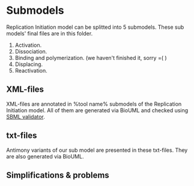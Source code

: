 # Submodels

Replication Initiation model can be splitted into 5 submodels. These sub models' final files are in this folder.

1. Activation.
2. Dissociation.
3. Binding and polymerization. (we haven't finished it, sorry =( )
4. Displacing.
5. Reactivation.

## XML-files

XML-files are annotated in %tool name% submodels of the Replication Initiation model.
All of them are generated via BioUML and checked using [SBML validator]( http://sbml.org/Facilities/Validator/ ).

## txt-files

Antimony variants of our sub model are presented in these txt-files. They are also generated via BioUML.

## Simplifications & problems

